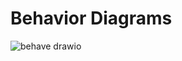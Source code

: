 # Behavior Diagrams
![behave drawio](https://user-images.githubusercontent.com/81420042/143061755-fc6542ee-e199-4f92-8b86-ee01be777acf.png)
